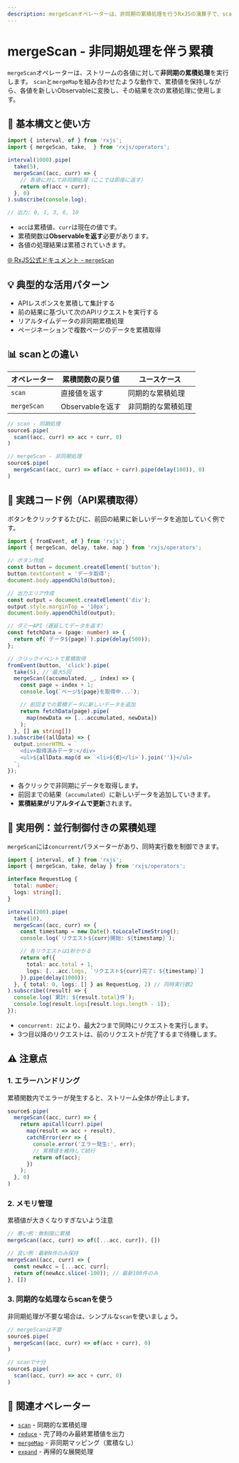 ```yaml
---
description: mergeScanオペレーターは、非同期の累積処理を行うRxJSの演算子で、scanとmergeMapを組み合わせた動作をします。前の結果を使って次の非同期処理を実行し、その結果を累積していきます。
---
```


# mergeScan - 非同期処理を伴う累積

`mergeScan`オペレーターは、ストリームの各値に対して**非同期の累積処理**を実行します。
`scan`と`mergeMap`を組み合わせたような動作で、累積値を保持しながら、各値を新しいObservableに変換し、その結果を次の累積処理に使用します。

## 🔰 基本構文と使い方

```ts
import { interval, of } from 'rxjs';
import { mergeScan, take,  } from 'rxjs/operators';

interval(1000).pipe(
  take(5),
  mergeScan((acc, curr) => {
    // 各値に対して非同期処理（ここでは即座に返す）
    return of(acc + curr);
  }, 0)
).subscribe(console.log);

// 出力: 0, 1, 3, 6, 10
```

- `acc`は累積値、`curr`は現在の値です。
- 累積関数は**Observableを返す**必要があります。
- 各値の処理結果は累積されていきます。

[🌐 RxJS公式ドキュメント - `mergeScan`](https://rxjs.dev/api/operators/mergeScan)

## 💡 典型的な活用パターン

- APIレスポンスを累積して集計する
- 前の結果に基づいて次のAPIリクエストを実行する
- リアルタイムデータの非同期累積処理
- ページネーションで複数ページのデータを累積取得

## 📊 scanとの違い

| オペレーター | 累積関数の戻り値 | ユースケース |
|--------------|------------------|--------------|
| `scan` | 直接値を返す | 同期的な累積処理 |
| `mergeScan` | Observableを返す | 非同期的な累積処理 |

```ts
// scan - 同期処理
source$.pipe(
  scan((acc, curr) => acc + curr, 0)
)

// mergeScan - 非同期処理
source$.pipe(
  mergeScan((acc, curr) => of(acc + curr).pipe(delay(100)), 0)
)
```

## 🧠 実践コード例（API累積取得）

ボタンをクリックするたびに、前回の結果に新しいデータを追加していく例です。

```ts
import { fromEvent, of } from 'rxjs';
import { mergeScan, delay, take, map } from 'rxjs/operators';

// ボタン作成
const button = document.createElement('button');
button.textContent = 'データ取得';
document.body.appendChild(button);

// 出力エリア作成
const output = document.createElement('div');
output.style.marginTop = '10px';
document.body.appendChild(output);

// ダミーAPI（遅延してデータを返す）
const fetchData = (page: number) => {
  return of(`データ${page}`).pipe(delay(500));
};

// クリックイベントで累積取得
fromEvent(button, 'click').pipe(
  take(5), // 最大5回
  mergeScan((accumulated, _, index) => {
    const page = index + 1;
    console.log(`ページ${page}を取得中...`);

    // 前回までの累積データに新しいデータを追加
    return fetchData(page).pipe(
      map(newData => [...accumulated, newData])
    );
  }, [] as string[])
).subscribe((allData) => {
  output.innerHTML = `
    <div>取得済みデータ:</div>
    <ul>${allData.map(d => `<li>${d}</li>`).join('')}</ul>
  `;
});
```

- 各クリックで非同期にデータを取得します。
- 前回までの結果（`accumulated`）に新しいデータを追加していきます。
- **累積結果がリアルタイムで更新**されます。

## 🎯 実用例：並行制御付きの累積処理

`mergeScan`には`concurrent`パラメーターがあり、同時実行数を制御できます。

```ts
import { interval, of } from 'rxjs';
import { mergeScan, take, delay } from 'rxjs/operators';

interface RequestLog {
  total: number;
  logs: string[];
}

interval(200).pipe(
  take(10),
  mergeScan((acc, curr) => {
    const timestamp = new Date().toLocaleTimeString();
    console.log(`リクエスト${curr}開始: ${timestamp}`);

    // 各リクエストは1秒かかる
    return of({
      total: acc.total + 1,
      logs: [...acc.logs, `リクエスト${curr}完了: ${timestamp}`]
    }).pipe(delay(1000));
  }, { total: 0, logs: [] } as RequestLog, 2) // 同時実行数2
).subscribe((result) => {
  console.log(`累計: ${result.total}件`);
  console.log(result.logs[result.logs.length - 1]);
});
```

- `concurrent: 2`により、最大2つまで同時にリクエストを実行します。
- 3つ目以降のリクエストは、前のリクエストが完了するまで待機します。

## ⚠️ 注意点

### 1. エラーハンドリング

累積関数内でエラーが発生すると、ストリーム全体が停止します。

```ts
source$.pipe(
  mergeScan((acc, curr) => {
    return apiCall(curr).pipe(
      map(result => acc + result),
      catchError(err => {
        console.error('エラー発生:', err);
        // 累積値を維持して続行
        return of(acc);
      })
    );
  }, 0)
)
```

### 2. メモリ管理

累積値が大きくなりすぎないよう注意

```ts
// 悪い例：無制限に累積
mergeScan((acc, curr) => of([...acc, curr]), [])

// 良い例：最新N件のみ保持
mergeScan((acc, curr) => {
  const newAcc = [...acc, curr];
  return of(newAcc.slice(-100)); // 最新100件のみ
}, [])
```

### 3. 同期的な処理ならscanを使う

非同期処理が不要な場合は、シンプルな`scan`を使いましょう。

```ts
// mergeScanは不要
source$.pipe(
  mergeScan((acc, curr) => of(acc + curr), 0)
)

// scanで十分
source$.pipe(
  scan((acc, curr) => acc + curr, 0)
)
```

## 🔗 関連オペレーター

- [`scan`](./scan.md) - 同期的な累積処理
- [`reduce`](./reduce.md) - 完了時のみ最終累積値を出力
- [`mergeMap`](./mergeMap.md) - 非同期マッピング（累積なし）
- [`expand`](./expand.md) - 再帰的な展開処理
